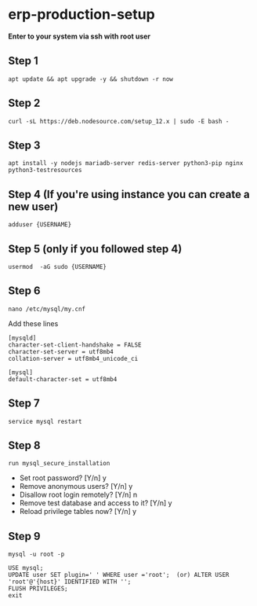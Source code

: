 # erp-production-setup
**Enter to your system via ssh with root user**
## Step 1
```
apt update && apt upgrade -y && shutdown -r now
```
## Step 2
```
curl -sL https://deb.nodesource.com/setup_12.x | sudo -E bash -
```
## Step 3
```
apt install -y nodejs mariadb-server redis-server python3-pip nginx python3-testresources
```
## Step 4 (If you're using instance you can create a new user)
```
adduser {USERNAME}
```
## Step 5 (only if you followed step 4)
```
usermod  -aG sudo {USERNAME}
```
## Step 6
```
nano /etc/mysql/my.cnf
```
Add these lines
```
[mysqld]
character-set-client-handshake = FALSE 
character-set-server = utf8mb4 
collation-server = utf8mb4_unicode_ci 

[mysql]
default-character-set = utf8mb4
```
## Step 7
```
service mysql restart
```
## Step 8
```
run mysql_secure_installation
```
- Set root password? [Y/n] y
- Remove anonymous users? [Y/n] y
- Disallow root login remotely? [Y/n] n
- Remove test database and access to it? [Y/n] y
- Reload privilege tables now? [Y/n] y
## Step 9
```
mysql -u root -p
```
```
USE mysql; 
UPDATE user SET plugin=' ' WHERE user ='root';  (or) ALTER USER 'root'@'{host}' IDENTIFIED WITH '';
FLUSH PRIVILEGES;
exit
```
